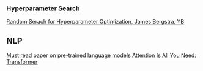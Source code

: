 ### Hyperparameter Search
[Random Serach for Hyperparameter Optimization, James Bergstra, YB](http://www.jmlr.org/papers/volume13/bergstra12a/bergstra12a.pdf)

## NLP
[Must read paper on pre-trained language models](https://github.com/thunlp/PLMpapers)
[Attention Is All You Need: Transformer](https://arxiv.org/pdf/1706.03762.pdf)
